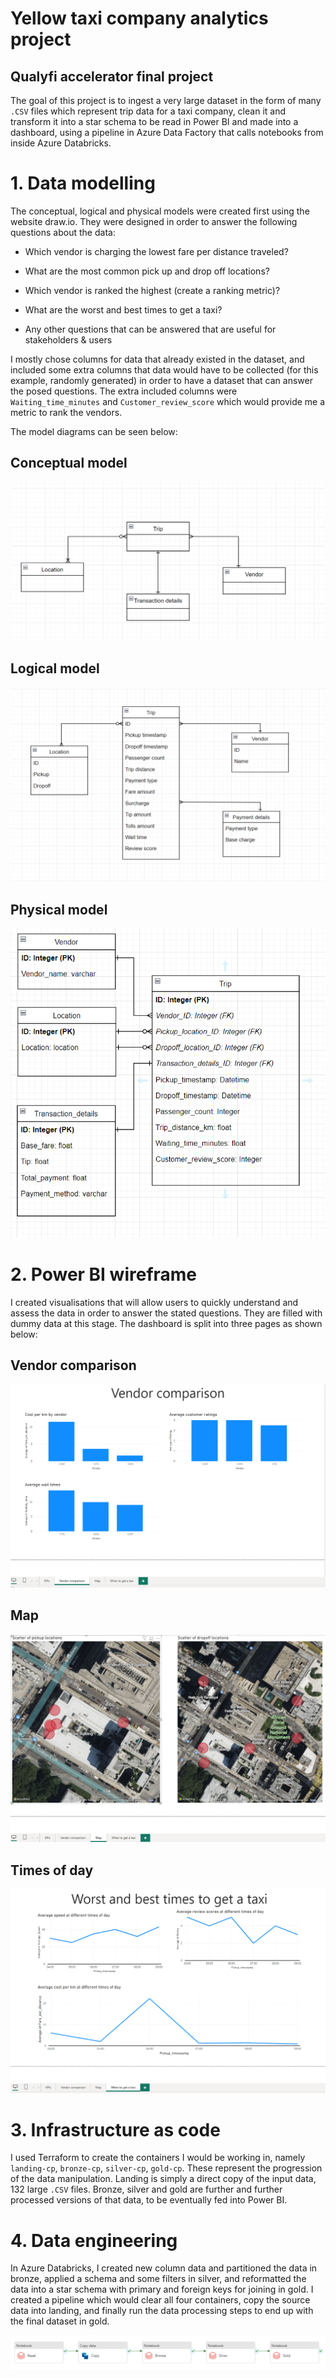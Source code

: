 
# Yellow taxi company analytics project
## Qualyfi accelerator final project
The goal of this project is to ingest a very large dataset in the form of many `.CSV` files which represent trip data for a taxi company, clean it and transform it into a star schema to be read in Power BI and made into a dashboard, using a pipeline in Azure Data Factory that calls notebooks from inside Azure Databricks.

# 1. Data modelling

The conceptual, logical and physical models were created first using the website draw.io. They were designed in order to answer the following questions about the data:  
* Which vendor is charging the lowest fare per distance traveled? 

* What are the most common pick up and drop off locations? 

* Which vendor is ranked the highest (create a ranking metric)? 

* What are the worst and best times to get a taxi? 

* Any other questions that can be answered that are useful for stakeholders & users


I mostly chose columns for data that already existed in the dataset, and included some extra columns that data would have to be collected (for this example, randomly generated) in order to have a dataset that can answer the posed questions. The extra included columns were `Waiting_time_minutes` and `Customer_review_score` which would provide me a metric to rank the vendors.

The model diagrams can be seen below:
## Conceptual model
![image](conceptual.png)

## Logical model
![image](logical.png)

## Physical model
![image](physical.png)

# 2. Power BI wireframe
I created visualisations that will allow users to quickly understand and assess the data in order to answer the stated questions. They are filled with dummy data at this stage. The dashboard is split into three pages as shown below:

## Vendor comparison
![image](vendor_powerbi.png)

## Map
![image](map_powerbi.png)

## Times of day
![image](times_powerbi.png)

# 3. Infrastructure as code
I used Terraform to create the containers I would be working in, namely `landing-cp`, `bronze-cp`, `silver-cp`, `gold-cp`. These represent the progression of the data manipulation. Landing is simply a direct copy of the input data, 132 large `.CSV` files. Bronze, silver and gold are further and further processed versions of that data, to be eventually fed into Power BI.

# 4. Data engineering
In Azure Databricks, I created new column data and partitioned the data in bronze, applied a schema and some filters in silver, and reformatted the data into a star schema with primary and foreign keys for joining in gold. I created a pipeline which would clear all four containers, copy the source data into landing, and finally run the data processing steps to end up with the final dataset in gold.

![image](pipe.png)
